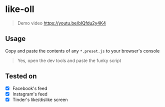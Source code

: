 # like-oll
> Demo video https://youtu.be/bIQfdu2y4K4
## Usage
Copy and paste the contents of any `*.preset.js` to your browser's console
> Yes, open the dev tools and paste the funky script
## Tested on
- [x] Facebook's feed
- [x] Instagram's feed
- [x] Tinder's like/dislike screen
